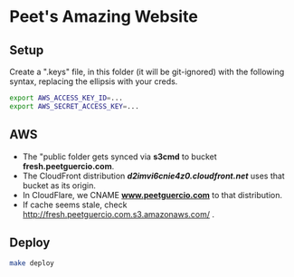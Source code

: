 Peet's Amazing Website
===============

Setup
-----
Create a ".keys" file, in this folder (it will be git-ignored) with the following syntax, replacing the ellipsis with your creds.
```bash
export AWS_ACCESS_KEY_ID=...
export AWS_SECRET_ACCESS_KEY=...
```

AWS
---
- The "public folder gets synced via **s3cmd** to bucket **fresh.peetguercio.com**.
- The CloudFront distribution ***d2imvi6cnie4z0.cloudfront.net*** uses that bucket as its origin.
- In CloudFlare, we CNAME **www.peetguercio.com** to that distribution.
- If cache seems stale, check http://fresh.peetguercio.com.s3.amazonaws.com/ .

Deploy
------
```bash
make deploy
```
